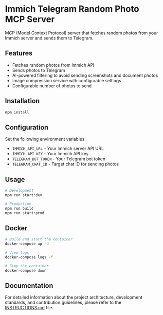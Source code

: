 # Immich Telegram Random Photo MCP Server

MCP (Model Context Protocol) server that fetches random photos from your Immich server and sends them to Telegram.

## Features

- Fetches random photos from Immich API
- Sends photos to Telegram
- AI-powered filtering to avoid sending screenshots and document photos
- Image compression service with configurable settings
- Configurable number of photos to send

## Installation

```bash
npm install
```

## Configuration

Set the following environment variables:

- `IMMICH_API_URL` - Your Immich server API URL
- `IMMICH_API_KEY` - Your Immich API key
- `TELEGRAM_BOT_TOKEN` - Your Telegram bot token
- `TELEGRAM_CHAT_ID` - Target chat ID for sending photos

## Usage

```bash
# Development
npm run start:dev

# Production
npm run build
npm run start:prod
```

## Docker

```bash
# Build and start the container
docker-compose up -d

# View logs
docker-compose logs -f

# Stop the container
docker-compose down
```

## Documentation

For detailed information about the project architecture, development standards, and contribution guidelines, please refer to the [INSTRUCTIONS.md](./INSTRUCTIONS.md) file.
